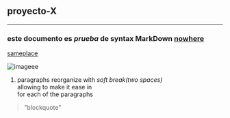 ## proyecto-X
----------------------------------------------------------------------------------------

### este documento es _prueba_ de syntax **MarkDown** [nowhere](https://github.com/Miguelmyh/proyecto-X/new/master?readme=1)


[sameplace][readme]

![imageee][codeblock]

1. paragraphs reorganize with _soft break(two spaces)_  
  allowing to make it ease in  
  for each of the paragraphs

>"blockquote"

[readme]:https://github.com/Miguelmyh/proyecto-X/new/master?readme=1
[codeblock]: https://imageio.forbes.com/blogs-images/forbestechcouncil/files/2019/01/canva-photo-editor-8-7.png?format=png&width=1200


